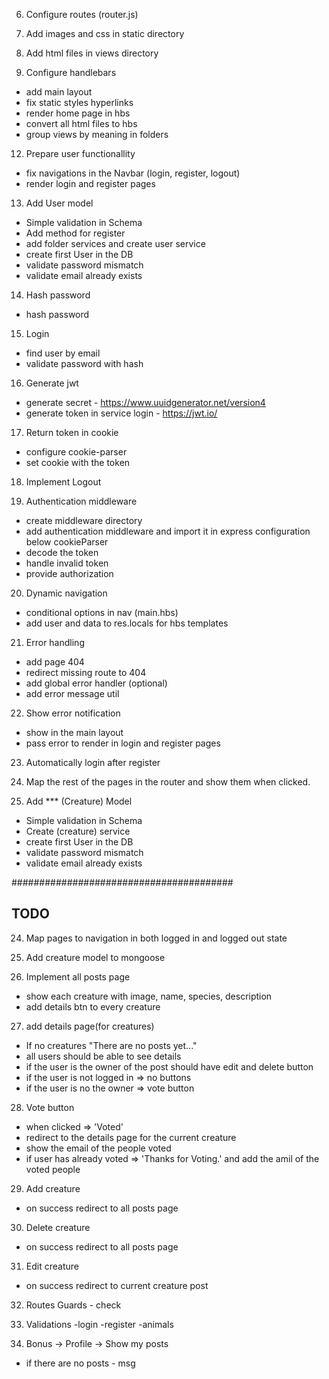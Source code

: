 <!-- 1. Init project and structure

- npm init -y -->

<!-- 2. Install dependencies

- npm i express, nodemon -d, -->

<!-- 3. Setup development environment

- package.json: (main: 'src/index.js'; start: 'nodemon src/index.js')
- Create constant.js -->

<!-- 4. Configure bodyparser -->

<!-- 5. Import 'path' -->

6. Configure routes (router.js)

7. Add images and css in static directory

8. Add html files in views directory

9. Configure handlebars

<!-- - npm i express-handlebars
- configure view engine -->

- add main layout
- fix static styles hyperlinks
- render home page in hbs
- convert all html files to hbs
- group views by meaning in folders

<!-- 10. Add controller folder with home controller -->

<!-- 11. Add database

- npm i mongoose
- connect to DB -->

12. Prepare user functionallity

<!-- - user controller
- add controller to routes -->

- fix navigations in the Navbar (login, register, logout)
- render login and register pages

13. Add User model

- Simple validation in Schema
- Add method for register
- add folder services and create user service
- create first User in the DB
- validate password mismatch
- validate email already exists

14. Hash password

<!-- - npm i bcrypt -->

- hash password

15. Login

- find user by email
- validate password with hash

16. Generate jwt

<!-- - npm i jsonwebtoken -->

<!-- - promisify -->

- generate secret - https://www.uuidgenerator.net/version4
- generate token in service login - https://jwt.io/

17. Return token in cookie

<!-- - npm i cookie-parser -->

- configure cookie-parser
- set cookie with the token

18. Implement Logout

19. Authentication middleware

- create middleware directory
- add authentication middleware and import it in express configuration below cookieParser
- decode the token
- handle invalid token
- provide authorization

20. Dynamic navigation

- conditional options in nav (main.hbs)
- add user and data to res.locals for hbs templates

21. Error handling

- add page 404
- redirect missing route to 404
- add global error handler (optional)
- add error message util

22. Show error notification

- show in the main layout
- pass error to render in login and register pages

23. Automatically login after register

24. Map the rest of the pages in the router and show them when clicked.

25. Add \*\*\* (Creature) Model

- Simple validation in Schema
- Create (creature) service
- create first User in the DB
- validate password mismatch
- validate email already exists

########################################

## TODO

24. Map pages to navigation in both logged in and logged out state

25. Add creature model to mongoose

26. Implement all posts page

- show each creature with image, name, species, description
- add details btn to every creature

27. add details page(for creatures)

- If no creatures "There are no posts yet..."
- all users should be able to see details
- if the user is the owner of the post should have edit and delete button
- if the user is not logged in => no buttons
- if the user is no the owner => vote button

28. Vote button

- when clicked => 'Voted'
- redirect to the details page for the current creature
- show the email of the people voted
- if user has already voted => 'Thanks for Voting.' and add the amil of the voted people

29. Add creature

- on success redirect to all posts page

30. Delete creature

- on success redirect to all posts page

31. Edit creature

- on success redirect to current creature post

32. Routes Guards - check

33. Validations
    -login
    -register
    -animals
34. Bonus -> Profile -> Show my posts

- if there are no posts - msg
